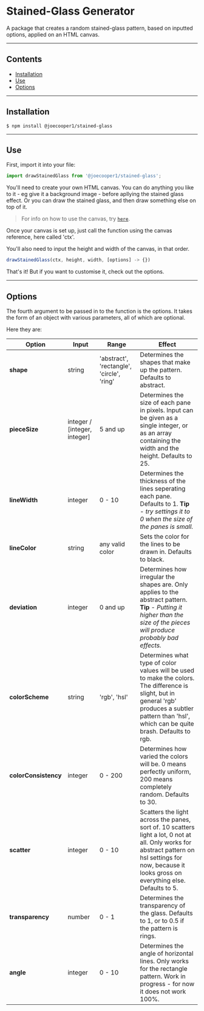 # **Stained-Glass Generator**

A package that creates a random stained-glass pattern, based on inputted options, applied on an HTML canvas.

---

## **Contents**

- [Installation](#installation)
- [Use](#use)
- [Options](#options)

---

## **Installation**

```shell
$ npm install @joecooper1/stained-glass
```

---

## **Use**

First, import it into your file:

```javascript
import drawStainedGlass from '@joecooper1/stained-glass';
```

You'll need to create your own HTML canvas. You can do anything you like to it - eg give it a background image - before apllying the stained glass effect. Or you can draw the stained glass, and then draw something else on top of it.

> For info on how to use the canvas, try <a href="https://developer.mozilla.org/en-US/docs/Web/API/Canvas_API/Tutorial" target="_blank">`here`</a>.

Once your canvas is set up, just call the function using the canvas reference, here called 'ctx'.

You'll also need to input the height and width of the canvas, in that order.

```javascript
drawStainedGlass(ctx, height, width, [options] -> {})
```

That's it! But if you want to customise it, check out the options.

---

## **Options**

The fourth argument to be passed in to the function is the options. It takes the form of an object with various parameters, all of which are optional.

Here they are:

Option | Input | Range | Effect
------------|-------------|-------------|------------
**shape** | string | 'abstract', 'rectangle', 'circle', 'ring' | Determines the shapes that make up the pattern. Defaults to abstract.
**pieceSize** | integer / [integer, integer] | 5 and up | Determines the size of each pane in pixels. Input can be given as a single integer, or as an array containing the width and the height. Defaults to 25.
**lineWidth** | integer | 0 - 10 | Determines the thickness of the lines seperating each pane. Defaults to 1. **Tip** - *try settings it to 0 when the size of the panes is small.*
**lineColor** | string | any valid color | Sets the color for the lines to be drawn in. Defaults to black.
**deviation** | integer | 0 and up | Determines how irregular the shapes are. Only applies to the abstract pattern. **Tip** - *Putting it higher than the size of the pieces will produce probably bad effects.*
**colorScheme** | string | 'rgb', 'hsl' | Determines what type of color values will be used to make the colors. The difference is slight, but in general 'rgb' produces a subtler pattern than 'hsl', which can be quite brash. Defaults to rgb.
**colorConsistency** | integer | 0 - 200 | Determines how varied the colors will be. 0 means perfectly uniform, 200 means completely random. Defaults to 30.
**scatter** | integer | 0 - 10 | Scatters the light across the panes, sort of. 10 scatters light a lot, 0 not at all. Only works for abstract pattern on hsl settings for now, because it looks gross on everything else. Defaults to 5.
**transparency** | number | 0 - 1 | Determines the transparency of the glass. Defaults to 1, or to 0.5 if the pattern is rings.
**angle** | integer | 0 - 10 | Determines the angle of horizontal lines. Only works for the rectangle pattern. Work in progress - for now it does not work 100%.





